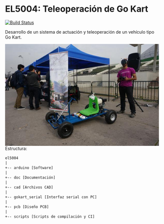 # EL5004: Teleoperación de Go Kart

[![Build Status](https://travis-ci.org/rorromr/el5004.svg?branch=master)](https://travis-ci.org/rorromr/el5004)

Desarrollo de un sistema de actuación y teleoperación de un vehículo tipo Go Kart.

<img align="right" src="https://raw.githubusercontent.com/rorromr/el5004/master/doc/presentacion.jpg" /> 


Estructura:

```
el5004
|
+-- arduino [Software]
|
+-- doc [Documentación]
|
+-- cad [Archivos CAD]
|
+-- gokart_serial [Interfaz serial con PC]
|
+-- pcb [Diseño PCB]
|
+-- scripts [Scripts de compilación y CI]
```

